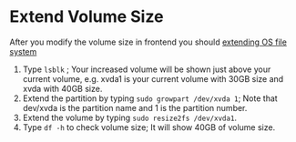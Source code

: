 # Extend Volume Size
After you modify the volume size in frontend you should 
[extending OS file system](https://medium.com/@m.yunan.helmy/increase-the-size-of-ebs-volume-in-your-ec2-instance-3859e4be6cb7)

1. Type `lsblk` ; Your increased volume will be shown just above your current volume, e.g. xvda1 is your current volume with 30GB size and xvda with 40GB size.
2. Extend the partition by typing `sudo growpart /dev/xvda 1`; Note that dev/xvda is the partition name and 1 is the partition number.
3. Extend the volume by typing `sudo resize2fs /dev/xvda1`.
4. Type `df -h` to check volume size; It will show 40GB of volume size.